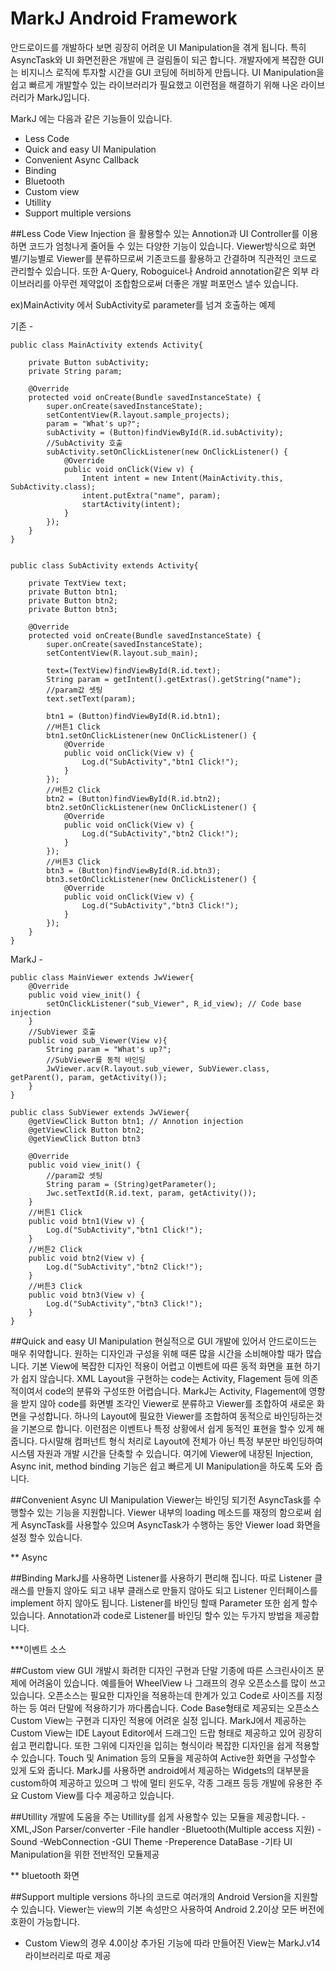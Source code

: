 MarkJ Android Framework
========
안드로이드를 개발하다 보면 굉장히 어려운 UI Manipulation을 겪게 됩니다.
특히 AsyncTask와 UI 화면전환은 개발에 큰 걸림돌이 되곤 합니다.
개발자에게 복잡한 GUI는 비지니스 로직에 투자할 시간을 GUI 코딩에 허비하게 만듭니다.
UI Manipulation을 쉽고 빠르게 개발할수 있는 라이브러리가 필요했고
이런점을 해결하기 위해 나온 라이브러리가 MarkJ입니다.

MarkJ 에는 다음과 같은 기능들이 있습니다.
- Less Code
- Quick and easy UI Manipulation
- Convenient Async Callback
- Binding
- Bluetooth
- Custom view 
- Utillity
- Support multiple versions

##Less Code
View Injection 을 활용할수 있는 Annotion과 UI Controller를 이용하면
코드가 엄청나게 줄어들 수 있는 다양한 기능이 있습니다.
Viewer방식으로 화면별/기능별로 Viewer를 분류하므로써 기존코드를 활용하고
간결하며 직관적인 코드로 관리할수 있습니다.
또한 A-Query, Roboguice나 Android annotation같은 외부 라이브러리를 
아무런 제약없이 조합함으로써 더좋은 개발 퍼포먼스 낼수 있습니다.

ex)MainActivity 에서 SubActivity로 parameter를 넘겨 호출하는 예제

 기존 -

	public class MainActivity extends Activity{

		private Button subActivity;
		private String param;
	
		@Override
		protected void onCreate(Bundle savedInstanceState) {
			super.onCreate(savedInstanceState);
			setContentView(R.layout.sample_projects);
			param = "What's up?";
			subActivity = (Button)findViewById(R.id.subActivity);
			//SubActivity 호출
			subActivity.setOnClickListener(new OnClickListener() {
				@Override
				public void onClick(View v) {
					Intent intent = new Intent(MainActivity.this, SubActivity.class);
					intent.putExtra("name", param);
					startActivity(intent);
				}
			});
		}
	}


	public class SubActivity extends Activity{
	
		private TextView text;
		private Button btn1;
		private Button btn2;
		private Button btn3;
		
		@Override
		protected void onCreate(Bundle savedInstanceState) {
			super.onCreate(savedInstanceState);
			setContentView(R.layout.sub_main);
			
			text=(TextView)findViewById(R.id.text);
			String param = getIntent().getExtras().getString("name");
			//param값 셋팅
			text.setText(param);
			
			btn1 = (Button)findViewById(R.id.btn1);
			//버튼1 Click
			btn1.setOnClickListener(new OnClickListener() {
				@Override
				public void onClick(View v) {
					Log.d("SubActivity","btn1 Click!");
				}
			});
			//버튼2 Click
			btn2 = (Button)findViewById(R.id.btn2);
			btn2.setOnClickListener(new OnClickListener() {
				@Override
				public void onClick(View v) {
					Log.d("SubActivity","btn2 Click!");
				}
			});
			//버튼3 Click
			btn3 = (Button)findViewById(R.id.btn3);
			btn3.setOnClickListener(new OnClickListener() {
				@Override
				public void onClick(View v) {
					Log.d("SubActivity","btn3 Click!");
				}
			});
		}
	}

	
 MarkJ -
 
	public class MainViewer extends JwViewer{
		@Override
		public void view_init() {
			setOnClickListener("sub_Viewer", R_id_view); // Code base injection
		}
		//SubViewer 호출
		public void sub_Viewer(View v){
			String param = "What's up?";
			//SubViewer를 동적 바인딩
			JwViewer.acv(R.layout.sub_viewer, SubViewer.class, getParent(), param, getActivity());
		}
	}
	
	public class SubViewer extends JwViewer{
		@getViewClick Button btn1; // Annotion injection
		@getViewClick Button btn2;
		@getViewClick Button btn3
		
		@Override
		public void view_init() {
			//param값 셋팅
			String param = (String)getParameter();
			Jwc.setTextId(R.id.text, param, getActivity());
		}
		//버튼1 Click
		public void btn1(View v) {
			Log.d("SubActivity","btn1 Click!");
		}
		//버튼2 Click
		public void btn2(View v) {
			Log.d("SubActivity","btn2 Click!");
		}
		//버튼3 Click
		public void btn3(View v) {
			Log.d("SubActivity","btn3 Click!");
		}
	}

##Quick and easy UI Manipulation
현실적으로 GUI 개발에 있어서 안드로이드는 매우 취약합니다. 원하는 디자인과 구성을 위해
때론 많을 시간을 소비해야할 때가 많습니다. 기본 View에 복잡한 디자인 적용이 어렵고 
이벤트에 따른 동적 화면을 표현 하기가 쉽지 않습니다. XML Layout을 구현하는 code는 Activity, Flagement 등에 의존적이여서
code의 분류와 구성또한 어렵습니다.
MarkJ는 Activity, Flagement에 영향을 받지 않아 code를 화면별 조각인 Viewer로 분류하고 Viewer를 조합하여 새로운 화면을 구성합니다. 
하나의 Layout에 필요한 Viewer를 조합하여 동적으로 바인딩하는것을 기본으로 합니다.
이런점은 이벤트나 특정 상황에서 쉽게 동적인 표현을 할수 있게 해줍니다.
다시말해 컴퍼넌트 형식 처리로 Layout에 전체가 아닌 특정 부분만 바인딩하여 시스템 자원과 개발 시간을 단축할 수 있습니다.
여기에 Viewer에 내장된 Injection, Async init, method binding 기능은 쉽고 빠르게 UI Manipulation을 하도록 도와 줍니다.



##Convenient Async UI Manipulation
Viewer는 바인딩 되기전 AsyncTask를 수행할수 있는 기능을 지원합니다.
Viewer 내부의 loading 메소드를 재정의 함으로써 쉽게 AsyncTask를 사용할수 있으며
AsyncTask가 수행하는 동안 Viewer load 화면을 설정 할수 있습니다.

** Async



##Binding
MarkJ를 사용하면 Listener를 사용하기 편리해 집니다. 
따로 Listener 클래스를 만들지 않아도 되고 내부 클래스로 만들지 않아도 되고 Listener 인터페이스를 implement 하지 않아도 됩니다. 
Listener를 바인딩 할때 Parameter 또한 쉽게 할수 있습니다.
Annotation과 code로 Listener를 바인딩 할수 있는 두가지 방법을 제공합니다.

***이벤트 소스

##Custom view 
 GUI 개발시 화려한 디자인 구현과 단말 기종에 따른 스크린사이즈 문제에 어려움이 있습니다.
 예를들어 WheelView 나 그래프의 경우 오픈소스를 많이 쓰고 있습니다.
 오픈소스는 필요한 디자인을 적용하는데 한계가 있고 Code로 사이즈를 지정하는 등 여러 단말에 적용하기가 까다롭습니다.
 Code Base형태로 제공되는 오픈소스 Custom View는 구현과 디자인 적용에 어려운 실정 입니다.
 MarkJ에서 제공하는 Custom View는 IDE Layout Editor에서 드래그인 드랍 형태로 제공하고 있어 굉장히 쉽고 편리합니다.
 또한 그위에 디자인을 입히는 형식이라 복잡한 디자인을 쉽게 적용할수 있습니다.
 Touch 및 Animation 등의 모듈을 제공하여 Active한 화면을 구성할수 있게 도와 줍니다.
 MarkJ를 사용하면 android에서 제공하는 Widgets의 대부분을 custom하여 제공하고 있으며 
 그 밖에 멀티 윈도우, 각종 그래프 등등 개발에 유용한 주요 Custom View를 다수 제공하고 있습니다.
  

##Utillity
개발에 도움을 주는 Utillity를 쉽게 사용할수 있는 모듈을 제공합니다.
 -XML,JSon Parser/converter
 -File handler 
 -Bluetooth(Multiple access 지원)
 -Sound 
 -WebConnection
 -GUI Theme
 -Preperence DataBase
 -기타 UI Manipulation을 위한 전반적인 모듈제공

** bluetooth 화면

##Support multiple versions
하나의 코드로 여러개의 Android Version을 지원할수 있습니다.
Viewer는 view의 기본 속성만으 사용하여 
Android 2.2이상 모든 버전에 호환이 가능합니다.
* Custom View의 경우 4.0이상 추가된 기능에 따라 만들어진 View는 MarkJ.v14 라이브러리로 따로 제공







